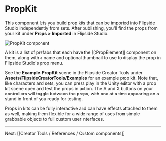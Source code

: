 # PropKit

This component lets you build prop kits that can be imported into Flipside Studio independently from sets. After publishing, you'll find the props from your kit under **Props > Imported** in Flipside Studio.

![PropKit component](https://www.flipsidexr.com/files/docs/screenshots/propkit.png)

A kit is a list of prefabs that each have the [[:PropElement]] component on them, along with a name and optional thumbnail to use to display the prop in Flipside Studio's prop menu.

See the **Example-PropKit** scene in the Flipside Creator Tools under **Assets/FlipsideCreatorTools/Examples** for an example prop kit. Note that, like characters and sets, you can press play in the Unity editor with a prop kit scene open and test the props in action. The A and X buttons on your controllers will toggle between the props, with one at a time appearing on a stand in front of you ready for testing.

Props in kits can be fully interactive and can have effects attached to them as well, making them flexible for a wide range of uses from simple grabbable objects to full custom user interfaces.

---

Next: [[Creator Tools / References / Custom components]]
